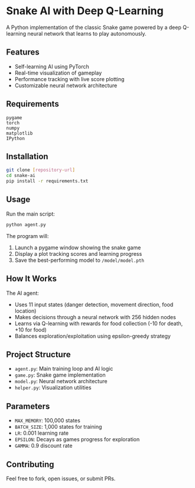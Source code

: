 # Snake AI with Deep Q-Learning

A Python implementation of the classic Snake game powered by a deep Q-learning neural network that learns to play autonomously.

## Features
- Self-learning AI using PyTorch
- Real-time visualization of gameplay
- Performance tracking with live score plotting
- Customizable neural network architecture

## Requirements
```
pygame
torch
numpy
matplotlib
IPython
```

## Installation
```bash
git clone [repository-url]
cd snake-ai
pip install -r requirements.txt
```

## Usage
Run the main script:
```bash
python agent.py
```

The program will:
1. Launch a pygame window showing the snake game
2. Display a plot tracking scores and learning progress
3. Save the best-performing model to `/model/model.pth`

## How It Works
The AI agent:
- Uses 11 input states (danger detection, movement direction, food location)
- Makes decisions through a neural network with 256 hidden nodes
- Learns via Q-learning with rewards for food collection (-10 for death, +10 for food)
- Balances exploration/exploitation using epsilon-greedy strategy

## Project Structure
- `agent.py`: Main training loop and AI logic
- `game.py`: Snake game implementation
- `model.py`: Neural network architecture
- `helper.py`: Visualization utilities

## Parameters
- `MAX_MEMORY`: 100,000 states
- `BATCH_SIZE`: 1,000 states for training
- `LR`: 0.001 learning rate
- `EPSILON`: Decays as games progress for exploration
- `GAMMA`: 0.9 discount rate

## Contributing
Feel free to fork, open issues, or submit PRs.
